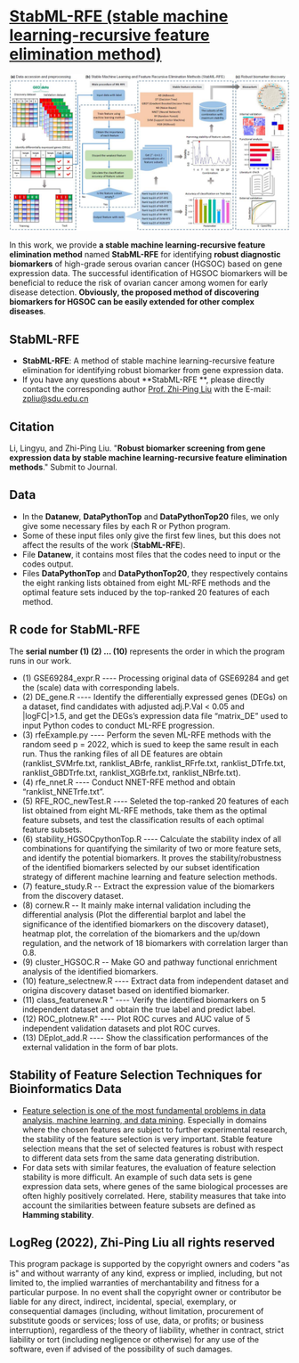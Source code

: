 # [StabML-RFE (stable machine learning-recursive feature elimination method)](https://github.com/zpliulab/StabML-RFE)

![Screenshot](Data/HGSOC.jpg)

In this work, we provide **a stable machine learning-recursive feature elimination method** named **StabML-RFE** for identifying **robust diagnostic biomarkers** of high-grade serous ovarian cancer (HGSOC) based on gene expression data. The successful identification of HGSOC biomarkers will be beneficial to reduce the risk of ovarian cancer among women for early disease detection. **Obviously, the proposed method of discovering biomarkers for HGSOC can be easily extended for other complex diseases**.


## StabML-RFE
<!--START_SECTION:news-->
* **StabML-RFE**: A method of stable machine learning-recursive feature elimination for identifying robust biomarker from gene expression data. 
* If you have any questions about **StabML-RFE **, please directly contact the corresponding author [Prof. Zhi-Ping Liu](https://scholar.google.com/citations?user=zkBXb_kAAAAJ&hl=zh-CN&oi=ao) with the E-mail: zpliu@sdu.edu.cn
<!--END_SECTION:news-->


## Citation
Li, Lingyu, and Zhi-Ping Liu. "**Robust biomarker screening from gene expression data by stable machine learning-recursive feature elimination methods**." Submit to Journal. 


## Data
<!--START_SECTION:news-->
* In the **Datanew**, **DataPythonTop** and **DataPythonTop20** files, we only give some necessary files by each R or Python program. 
* Some of these input files only give the first few lines, but this does not affect the results of the work (**StabML-RFE**).
* File **Datanew**, it contains most files that the codes need to input or the codes output.
* Files **DataPythonTop** and **DataPythonTop20**, they respectively contains the eight ranking lists obtained from eight ML-RFE methods and the optimal feature sets induced by the top-ranked 20 features of each method.
<!--END_SECTION:news-->


## R code for StabML-RFE
The **serial number (1) (2) ... (10)** represents the order in which the program runs in our work.
<!--START_SECTION:news-->
* (1) GSE69284_expr.R ---- Processing original data of GSE69284 and get the (scale) data with corresponding labels.
* (2) DE_gene.R ---- Identify the differentially expressed genes (DEGs) on a dataset, find candidates with adjusted adj.P.Val < 0.05 and |logFC|>1.5, and get the DEGs’s expression data file “matrix_DE” used to input Python codes to conduct ML-RFE progression.
* (3) rfeExample.py ---- Perform the seven ML-RFE methods with the random seed p = 2022, which is sued to keep the same result in each run. Thus the ranking files of all DE features are obtain (ranklist_SVMrfe.txt, ranklist_ABrfe, ranklist_RFrfe.txt, ranklist_DTrfe.txt, ranklist_GBDTrfe.txt, ranklist_XGBrfe.txt, ranklist_NBrfe.txt). 
* (4) rfe_nnet.R ---- Conduct NNET-RFE method and obtain “ranklist_NNETrfe.txt”.
* (5) RFE_ROC_newTest.R ---- Seleted the top-ranked 20 features of each list obtained from eight ML-RFE methods, take them as the optimal feature subsets, and test the classification results of each optimal feature subsets.
* (6) stability_HGSOCpythonTop.R ---- Calculate the stability index of all combinations for quantifying the similarity of two or more feature sets, and identify the potential biomarkers. It proves the stability/robustness of the identified biomarkers selected by our subset identification strategy of different machine learning and feature selection methods.
* (7) feature_study.R -- Extract the expression value of the biomarkers from the discovery dataset. 
* (8) cornew.R  --  It mainly make internal validation including the differential analysis (Plot the differential barplot and label the significance of the identified biomarkers on the discovery dataset), heatmap plot, the correlation of the biomarkers and the up/down regulation, and the network of 18 biomarkers with correlation larger than 0.8.
* (9) cluster_HGSOC.R  --  Make GO and pathway functional enrichment analysis of the identified biomarkers.
* (10) feature_selectnew.R ---- Extract data from independent dataset and origina discovery dataset based on identified biomarker.
* (11) class_featurenew.R " ---- Verify the identified biomarkers on 5 independent dataset and obtain the true label and predict label.
* (12) ROC_plotnew.R" ---- Plot ROC curves and AUC value of 5 independent validation datasets  and plot ROC curves.
* (13) DEplot_add.R ---- Show the classification performances of the external validation in the form of bar plots.
<!--END_SECTION:news-->


## Stability of Feature Selection Techniques for Bioinformatics Data
<!--START_SECTION:news-->
* [Feature selection is one of the most fundamental problems in data analysis, machine learning, and data mining](https://doi.org/10.1007/978-3-030-64583-0_19). Especially in domains where the chosen features are subject to further experimental research, the stability of the feature selection is very important. Stable feature selection means that the set of selected features is robust with respect to different data sets from the same data generating distribution.
* For data sets with similar features, the evaluation of feature selection stability is more difficult. An example of such data sets is gene expression data sets, where genes of the same biological processes are often highly positively correlated.  Here, stability measures that take into account the similarities between feature subsets are defined as **Hamming stability**.
<!--END_SECTION:news-->


## LogReg (2022), Zhi-Ping Liu all rights reserved
This program package is supported by the copyright owners and coders "as is" and without warranty of any kind, express or implied, including, but not limited to, the implied warranties of merchantability and fitness for a particular purpose. In no event shall the copyright owner or contributor be liable for any direct, indirect, incidental, special, exemplary, or consequential damages (including, without limitation, procurement of substitute goods or services; loss of use, data, or profits; or business interruption), regardless of the theory of liability, whether in contract, strict liability or tort (including negligence or otherwise) for any use of the software, even if advised of the possibility of such damages.
